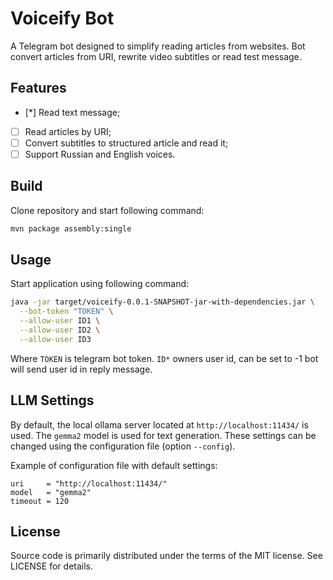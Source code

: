 # Voiceify Bot

A Telegram bot designed to simplify reading articles from websites. Bot convert
articles from URI, rewrite video subtitles or read test message.

## Features

- [*] Read text message;
- [ ] Read articles by URI;
- [ ] Convert subtitles to structured article and read it;
- [ ] Support Russian and English voices.

## Build

Clone repository and start following command:

```sh
mvn package assembly:single
```

## Usage

Start application using following command:

```sh
java -jar target/voiceify-0.0.1-SNAPSHOT-jar-with-dependencies.jar \
  --bot-token "TOKEN" \
  --allow-user ID1 \
  --allow-user ID2 \
  --allow-user ID3
```

Where `TOKEN` is telegram bot token. `ID*` owners user id, can be set to -1 bot
will send user id in reply message.

## LLM Settings

By default, the local ollama server located at `http://localhost:11434/`
is used. The `gemma2` model is used for text generation. These settings can be
changed using the configuration file (option `--config`).

Example of configuration file with default settings:

```
uri     = "http://localhost:11434/"
model   = "gemma2"
timeout = 120
```

## License

Source code is primarily distributed under the terms of the MIT license. See LICENSE for details.
